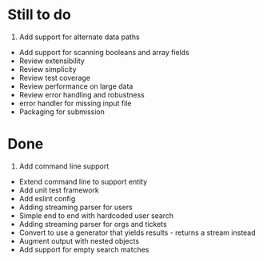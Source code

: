 # Still to do

 1. Add support for alternate data paths
 * Add support for scanning booleans and array fields
 * Review extensibility
 * Review simplicity
 * Review test coverage
 * Review performance on large data
 * Review error handling and robustness
  * error handler for missing input file
 * Packaging for submission

# Done

 1. Add command line support
 * Extend command line to support entity
 * Add unit test framework
 * Add eslint config
 * Adding streaming parser for users
 * Simple end to end with hardcoded user search
 * Adding streaming parser for orgs and tickets
 * Convert to use a generator that yields results - returns a stream instead
 * Augment output with nested objects
 * Add support for empty search matches
